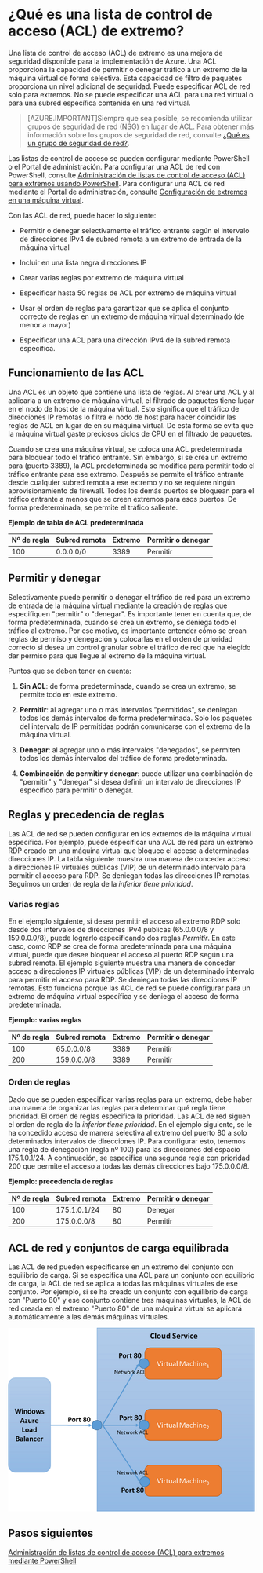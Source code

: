 <properties 
   pageTitle="¿Qué es una lista de control de acceso (ACL) de red?"
   description="Más información acerca de las ACL"
   services="virtual-network"
   documentationCenter="na"
   authors="telmosampaio"
   manager="carmonm"
   editor="tysonn" />
<tags 
   ms.service="virtual-network"
   ms.devlang="na"
   ms.topic="article"
   ms.tgt_pltfrm="na"
   ms.workload="infrastructure-services"
   ms.date="12/11/2015"
   ms.author="telmos" />

# ¿Qué es una lista de control de acceso (ACL) de extremo?

Una lista de control de acceso (ACL) de extremo es una mejora de seguridad disponible para la implementación de Azure. Una ACL proporciona la capacidad de permitir o denegar tráfico a un extremo de la máquina virtual de forma selectiva. Esta capacidad de filtro de paquetes proporciona un nivel adicional de seguridad. Puede especificar ACL de red solo para extremos. No se puede especificar una ACL para una red virtual o para una subred específica contenida en una red virtual.

> [AZURE.IMPORTANT]Siempre que sea posible, se recomienda utilizar grupos de seguridad de red (NSG) en lugar de ACL. Para obtener más información sobre los grupos de seguridad de red, consulte [¿Qué es un grupo de seguridad de red?](../virtual-networks-nsg).

Las listas de control de acceso se pueden configurar mediante PowerShell o el Portal de administración. Para configurar una ACL de red con PowerShell, consulte [Administración de listas de control de acceso (ACL) para extremos usando PowerShell](virtual-networks-acl-powershell.md). Para configurar una ACL de red mediante el Portal de administración, consulte [Configuración de extremos en una máquina virtual](../virtual-machines-set-up-endpoints/).

Con las ACL de red, puede hacer lo siguiente:

- Permitir o denegar selectivamente el tráfico entrante según el intervalo de direcciones IPv4 de subred remota a un extremo de entrada de la máquina virtual

- Incluir en una lista negra direcciones IP

- Crear varias reglas por extremo de máquina virtual

- Especificar hasta 50 reglas de ACL por extremo de máquina virtual

- Usar el orden de reglas para garantizar que se aplica el conjunto correcto de reglas en un extremo de máquina virtual determinado (de menor a mayor)

- Especificar una ACL para una dirección IPv4 de la subred remota específica.

## Funcionamiento de las ACL

Una ACL es un objeto que contiene una lista de reglas. Al crear una ACL y al aplicarla a un extremo de máquina virtual, el filtrado de paquetes tiene lugar en el nodo de host de la máquina virtual. Esto significa que el tráfico de direcciones IP remotas lo filtra el nodo de host para hacer coincidir las reglas de ACL en lugar de en su máquina virtual. De esta forma se evita que la máquina virtual gaste preciosos ciclos de CPU en el filtrado de paquetes.

Cuando se crea una máquina virtual, se coloca una ACL predeterminada para bloquear todo el tráfico entrante. Sin embargo, si se crea un extremo para (puerto 3389), la ACL predeterminada se modifica para permitir todo el tráfico entrante para ese extremo. Después se permite el tráfico entrante desde cualquier subred remota a ese extremo y no se requiere ningún aprovisionamiento de firewall. Todos los demás puertos se bloquean para el tráfico entrante a menos que se creen extremos para esos puertos. De forma predeterminada, se permite el tráfico saliente.

**Ejemplo de tabla de ACL predeterminada**

| **Nº de regla** | **Subred remota** | **Extremo** | **Permitir o denegar** |
|--------|---------------|----------|-------------|
| 100 | 0\.0.0.0/0 | 3389 | Permitir |

## Permitir y denegar

Selectivamente puede permitir o denegar el tráfico de red para un extremo de entrada de la máquina virtual mediante la creación de reglas que especifiquen "permitir" o "denegar". Es importante tener en cuenta que, de forma predeterminada, cuando se crea un extremo, se deniega todo el tráfico al extremo. Por ese motivo, es importante entender cómo se crean reglas de permiso y denegación y colocarlas en el orden de prioridad correcto si desea un control granular sobre el tráfico de red que ha elegido dar permiso para que llegue al extremo de la máquina virtual.

Puntos que se deben tener en cuenta:

1. **Sin ACL**: de forma predeterminada, cuando se crea un extremo, se permite todo en este extremo.

1. **Permitir**: al agregar uno o más intervalos "permitidos", se deniegan todos los demás intervalos de forma predeterminada. Solo los paquetes del intervalo de IP permitidas podrán comunicarse con el extremo de la máquina virtual.

1. **Denegar**: al agregar uno o más intervalos "denegados", se permiten todos los demás intervalos del tráfico de forma predeterminada.

1. **Combinación de permitir y denegar**: puede utilizar una combinación de "permitir" y "denegar" si desea definir un intervalo de direcciones IP específico para permitir o denegar.

## Reglas y precedencia de reglas

Las ACL de red se pueden configurar en los extremos de la máquina virtual específica. Por ejemplo, puede especificar una ACL de red para un extremo RDP creado en una máquina virtual que bloquee el acceso a determinadas direcciones IP. La tabla siguiente muestra una manera de conceder acceso a direcciones IP virtuales públicas (VIP) de un determinado intervalo para permitir el acceso para RDP. Se deniegan todas las direcciones IP remotas. Seguimos un orden de regla de la *inferior tiene prioridad*.

### Varias reglas

En el ejemplo siguiente, si desea permitir el acceso al extremo RDP solo desde dos intervalos de direcciones IPv4 públicas (65.0.0.0/8 y 159.0.0.0/8), puede lograrlo especificando dos reglas *Permitir*. En este caso, como RDP se crea de forma predeterminada para una máquina virtual, puede que desee bloquear el acceso al puerto RDP según una subred remota. El ejemplo siguiente muestra una manera de conceder acceso a direcciones IP virtuales públicas (VIP) de un determinado intervalo para permitir el acceso para RDP. Se deniegan todas las direcciones IP remotas. Esto funciona porque las ACL de red se puede configurar para un extremo de máquina virtual específica y se deniega el acceso de forma predeterminada.

**Ejemplo: varias reglas**

| **Nº de regla** | **Subred remota** | **Extremo** | **Permitir o denegar** |
|--------|---------------|----------|-------------|
| 100 | 65\.0.0.0/8 | 3389 | Permitir |
| 200 | 159\.0.0.0/8 | 3389 | Permitir |

### Orden de reglas

Dado que se pueden especificar varias reglas para un extremo, debe haber una manera de organizar las reglas para determinar qué regla tiene prioridad. El orden de reglas especifica la prioridad. Las ACL de red siguen el orden de regla de la *inferior tiene prioridad*. En el ejemplo siguiente, se le ha concedido acceso de manera selectiva al extremo del puerto 80 a solo determinados intervalos de direcciones IP. Para configurar esto, tenemos una regla de denegación (regla nº 100) para las direcciones del espacio 175.1.0.1/24. A continuación, se especifica una segunda regla con prioridad 200 que permite el acceso a todas las demás direcciones bajo 175.0.0.0/8.

**Ejemplo: precedencia de reglas**

| **Nº de regla** | **Subred remota** | **Extremo** | **Permitir o denegar** |
|--------|---------------|----------|-------------|
| 100 | 175\.1.0.1/24 | 80 | Denegar |
| 200 | 175\.0.0.0/8 | 80 | Permitir |

## ACL de red y conjuntos de carga equilibrada

Las ACL de red pueden especificarse en un extremo del conjunto con equilibrio de carga. Si se especifica una ACL para un conjunto con equilibrio de carga, la ACL de red se aplica a todas las máquinas virtuales de ese conjunto. Por ejemplo, si se ha creado un conjunto con equilibrio de carga con "Puerto 80" y ese conjunto contiene tres máquinas virtuales, la ACL de red creada en el extremo "Puerto 80" de una máquina virtual se aplicará automáticamente a las demás máquinas virtuales.

![ACL de red y conjuntos de carga equilibrada](./media/virtual-networks-acl/IC674733.png)

## Pasos siguientes

[Administración de listas de control de acceso (ACL) para extremos mediante PowerShell](../virtual-networks-acl-powershell)

<!---HONumber=AcomDC_1217_2015-->